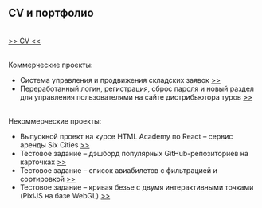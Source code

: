 ## CV и портфолио

\
[>> CV <<](каракасиян_frontend-разработчик.pdf)

\
Коммерческие проекты:
* Система управления и продвижения складских заявок [>>](yard-management)
* Переработанный логин, регистрация, сброс пароля и новый раздел для управления пользователями на сайте дистрибьютора туров [>>](gm)

\
Некоммерческие проекты:
* Выпускной проект на курсе HTML Academy по React &ndash; сервис аренды Six Cities [>>](six-cities)
* Тестовое задание &ndash; дэшборд популярных GitHub-репозиториев на карточках [>>](github-stars-dashboard)
* Тестовое задание &ndash; список авиабилетов с фильтрацией и сортировкой [>>](flights-list)
* Тестовое задание &ndash; кривая безье с двумя интерактивными точками (PixiJS на базе WebGL) [>>](pixigolf)

